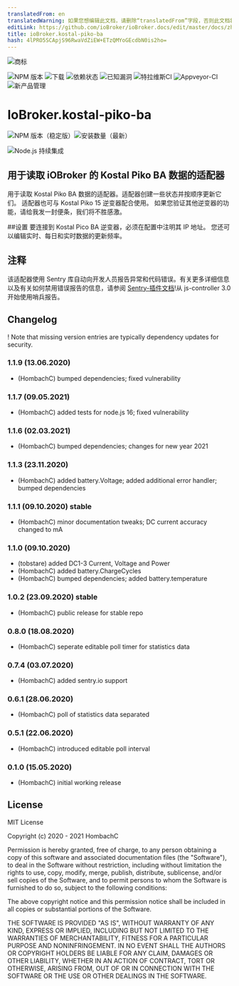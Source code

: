 ```yaml
---
translatedFrom: en
translatedWarning: 如果您想编辑此文档，请删除“translatedFrom”字段，否则此文档将再次自动翻译
editLink: https://github.com/ioBroker/ioBroker.docs/edit/master/docs/zh-cn/adapterref/iobroker.kostal-piko-ba/README.md
title: ioBroker.kostal-piko-ba
hash: 4lPRO5SCApjS96RwaVdZiEW+ETzQMYoGEcdbN0is2ho=
---
```

![商标](../../../en/adapterref/iobroker.kostal-piko-ba/admin/picoba.png)

![NPM 版本](http://img.shields.io/npm/v/iobroker.kostal-piko-ba.svg)
![下载](https://img.shields.io/npm/dm/iobroker.kostal-piko-ba.svg)
![依赖状态](https://img.shields.io/david/hombach/ioBroker.kostal-piko-ba.svg)
![已知漏洞](https://snyk.io/test/github/hombach/ioBroker.kostal-piko-ba/badge.svg)
![特拉维斯CI](http://img.shields.io/travis/hombach/ioBroker.kostal-piko-ba/master.svg)
![Appveyor-CI](https://ci.appveyor.com/api/projects/status/github/hombach/ioBroker.kostal-piko-ba?branch=master&svg=true)
![新产品管理](https://nodei.co/npm/iobroker.kostal-piko-ba.png?downloads=true)

# IoBroker.kostal-piko-ba
![NPM 版本（稳定版）](http://ioBroker.live/badges/kostal-piko-ba-stable.svg)![安装数量（最新）](http://ioBroker.live/badges/kostal-piko-ba-installed.svg)

![Node.js 持续集成](https://github.com/hombach/ioBroker.kostal-piko-ba/workflows/Node.js%20CI/badge.svg)

## 用于读取 iOBroker 的 Kostal Piko BA 数据的适配器
用于读取 Kostal Piko BA 数据的适配器。适配器创建一些状态并按顺序更新它们。
适配器也可与 Kostal Piko 15 逆变器配合使用。
如果您验证其他逆变器的功能，请给我发一封便条，我们将不胜感激。

##设置
要连接到 Kostal Pico BA 逆变器，必须在配置中注明其 IP 地址。
您还可以编辑实时、每日和实时数据的更新频率。

## 注释
该适配器使用 Sentry 库自动向开发人员报告异常和代码错误。有关更多详细信息以及有关如何禁用错误报告的信息，请参阅 [Sentry-插件文档](https://github.com/ioBroker/plugin-sentry#plugin-sentry)!从 js-controller 3.0 开始使用哨兵报告。

## Changelog
! Note that missing version entries are typically dependency updates for security.
### 1.1.9 (13.06.2020)
* (HombachC) bumped dependencies; fixed vulnerability
### 1.1.7 (09.05.2021)
* (HombachC) added tests for node.js 16; fixed vulnerability
### 1.1.6 (02.03.2021)
* (HombachC) bumped dependencies; changes for new year 2021
### 1.1.3 (23.11.2020)
* (HombachC) added battery.Voltage; added additional error handler; bumped dependencies
### 1.1.1 (09.10.2020) stable
* (HombachC) minor documentation tweaks; DC current accuracy changed to mA
### 1.1.0 (09.10.2020)
* (tobstare) added DC1-3 Current, Voltage and Power
* (HombachC) added battery.ChargeCycles
* (HombachC) bumped dependencies; added battery.temperature
### 1.0.2 (23.09.2020) stable
* (HombachC) public release for stable repo
### 0.8.0 (18.08.2020)
* (HombachC) seperate editable poll timer for statistics data
### 0.7.4 (03.07.2020)
* (HombachC) added sentry.io support
### 0.6.1 (28.06.2020)
* (HombachC) poll of statistics data separated
### 0.5.1 (22.06.2020)
* (HombachC) introduced editable poll interval 
### 0.1.0 (15.05.2020)
* (HombachC) initial working release

## License
MIT License

Copyright (c) 2020 - 2021 HombachC

Permission is hereby granted, free of charge, to any person obtaining a copy
of this software and associated documentation files (the "Software"), to deal
in the Software without restriction, including without limitation the rights
to use, copy, modify, merge, publish, distribute, sublicense, and/or sell
copies of the Software, and to permit persons to whom the Software is
furnished to do so, subject to the following conditions:

The above copyright notice and this permission notice shall be included in all
copies or substantial portions of the Software.

THE SOFTWARE IS PROVIDED "AS IS", WITHOUT WARRANTY OF ANY KIND, EXPRESS OR
IMPLIED, INCLUDING BUT NOT LIMITED TO THE WARRANTIES OF MERCHANTABILITY,
FITNESS FOR A PARTICULAR PURPOSE AND NONINFRINGEMENT. IN NO EVENT SHALL THE
AUTHORS OR COPYRIGHT HOLDERS BE LIABLE FOR ANY CLAIM, DAMAGES OR OTHER
LIABILITY, WHETHER IN AN ACTION OF CONTRACT, TORT OR OTHERWISE, ARISING FROM,
OUT OF OR IN CONNECTION WITH THE SOFTWARE OR THE USE OR OTHER DEALINGS IN THE
SOFTWARE.